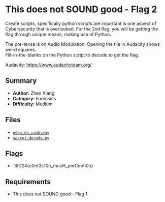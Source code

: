 # This does not SOUND good - Flag 2

Create scripts, specifically python scripts are important is one aspect of Cybersecurity that is overlooked. For the 2nd flag, you will be getting the flag through unique means, making use of Python.

The pre-tense is on Audio Modulation. Opening the file in Audacity shows weird squares. \
Fill-in-the-blanks on the Python script to decode to get the flag.

Audacity: https://www.audacityteam.org/

## Summary
- **Author:** Zhen Xiang
- **Category:** Forensics
- **Difficulty:** Medium

## Files
- [`neon_en_comb.wav`](./dist/neon_en_comb.wav)
- [`secret-decode.py`](./dist/secret-decode.py)

## Flags
- `SIG24{c0nf3s10n_mucH_perCepti0n}

## Requirements
- This does not SOUND good - Flag 1
